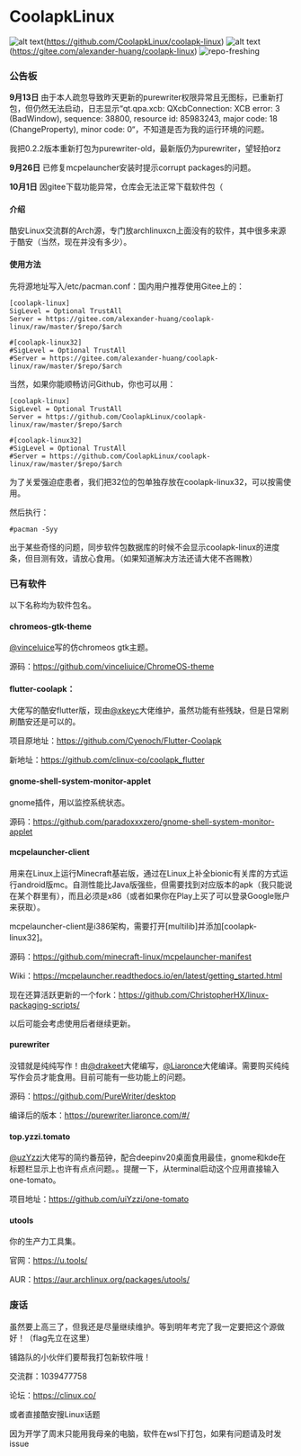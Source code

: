 # CoolapkLinux
![alt text](https://img.shields.io/badge/ON-GitHub-blue "on-github")(https://github.com/CoolapkLinux/coolapk-linux) ![alt text](https://img.shields.io/badge/ON-Gitee-orange "on-gitee")(https://gitee.com/alexander-huang/coolapk-linux)
![repo-freshing](https://img.shields.io/badge/repo-freshing-brightgreen) 



### 公告板

**9月13日** 由于本人疏忽导致昨天更新的purewriter权限异常且无图标，已重新打包，但仍然无法启动，日志显示“qt.qpa.xcb: QXcbConnection: XCB error: 3 (BadWindow), sequence: 38800, resource id: 85983243, major code: 18 (ChangeProperty), minor code: 0“，不知道是否为我的运行环境的问题。     

我把0.2.2版本重新打包为purewriter-old，最新版仍为purewriter，望轻拍orz    

**9月26日** 已修复mcpelauncher安装时提示corrupt packages的问题。

**10月1日** 因gitee下载功能异常，仓库会无法正常下载软件包（

#### 介绍

酷安Linux交流群的Arch源，专门放archlinuxcn上面没有的软件，其中很多来源于酷安（当然，现在并没有多少）。

#### 使用方法

先将源地址写入/etc/pacman.conf：国内用户推荐使用Gitee上的：

```
[coolapk-linux]
SigLevel = Optional TrustAll
Server = https://gitee.com/alexander-huang/coolapk-linux/raw/master/$repo/$arch

#[coolapk-linux32]
#SigLevel = Optional TrustAll
#Server = https://gitee.com/alexander-huang/coolapk-linux/raw/master/$repo/$arch
```
当然，如果你能顺畅访问Github，你也可以用：

```
[coolapk-linux]
SigLevel = Optional TrustAll
Server = https://github.com/CoolapkLinux/coolapk-linux/raw/master/$repo/$arch

#[coolapk-linux32]
#SigLevel = Optional TrustAll
#Server = https://github.com/CoolapkLinux/coolapk-linux/raw/master/$repo/$arch
```

为了关爱强迫症患者，我们把32位的包单独存放在coolapk-linux32，可以按需使用。

然后执行：

```
#pacman -Syy
```

出于某些奇怪的问题，同步软件包数据库的时候不会显示coolapk-linux的进度条，但目测有效，请放心食用。（如果知道解决方法还请大佬不吝赐教）

### 已有软件

以下名称均为软件包名。

#### chromeos-gtk-theme
[@vinceluice](https://github.com/vinceliuice)写的仿chromeos gtk主题。

源码：https://github.com/vinceliuice/ChromeOS-theme

#### flutter-coolapk：

大佬写的酷安flutter版，现由[@xkeyc](https://github.com/xkeyC)大佬维护，虽然功能有些残缺，但是日常刷刷酷安还是可以的。    

项目原地址：https://github.com/Cyenoch/Flutter-Coolapk 				

新地址：https://github.com/clinux-co/coolapk_flutter    

#### gnome-shell-system-monitor-applet
gnome插件，用以监控系统状态。

源码：https://github.com/paradoxxxzero/gnome-shell-system-monitor-applet

#### mcpelauncher-client
用来在Linux上运行Minecraft基岩版，通过在Linux上补全bionic有关库的方式运行android版mc。自测性能比Java版强些，但需要找到对应版本的apk（我只能说在某个群里有），而且必须是x86（或者如果你在Play上买了可以登录Google账户来获取）。    

mcpelauncher-client是i386架构，需要打开[multilib]并添加[coolapk-linux32]。

源码：https://github.com/minecraft-linux/mcpelauncher-manifest

Wiki：https://mcpelauncher.readthedocs.io/en/latest/getting_started.html

现在还算活跃更新的一个fork：https://github.com/ChristopherHX/linux-packaging-scripts/

以后可能会考虑使用后者继续更新。

#### purewriter
没错就是纯纯写作！由[@drakeet](https://github.com/PureWriter)大佬编写，[@Liaronce](https://github.com/LiarOnce)大佬编译。需要购买纯纯写作会员才能食用。目前可能有一些功能上的问题。         

源码：https://github.com/PureWriter/desktop             

编译后的版本：https://purewriter.liaronce.com/#/    

#### top.yzzi.tomato

[@uzYzzi](https://github.com/uiYzzi)大佬写的简约番茄钟，配合deepinv20桌面食用最佳，gnome和kde在标题栏显示上也许有点点问题。。提醒一下，从terminal启动这个应用直接输入one-tomato。     

项目地址：https://github.com/uiYzzi/one-tomato      

#### utools

你的生产力工具集。

官网：https://u.tools/

AUR：https://aur.archlinux.org/packages/utools/


### 废话

虽然要上高三了，但我还是尽量继续维护。等到明年考完了我一定要把这个源做好！（flag先立在这里）

铺路队的小伙伴们要帮我打包新软件哦！



交流群：1039477758

论坛：https://clinux.co/

或者直接酷安搜Linux话题

因为开学了周末只能用我母亲的电脑，软件在wsl下打包，如果有问题请及时发issue
